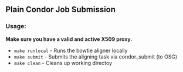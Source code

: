 ## Plain Condor Job Submission

### Usage: 

**Make sure you have a valid and active X509 proxy.**

* ```make runlocal``` - Runs the bowtie aligner locally
* ```make submit``` - Submits the aligning task via condor_submit (to OSG)
* ```make clean``` - Cleans up working directoy 
